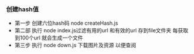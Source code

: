### 创建hash值
 - 第一步 创建六位hash码
    node createHash.js
 - 第二部 执行 node index.js过滤有用的url 和有效的url 存到file文件夹 每获取到100个url 就会生成一个文件
 - 第三步 执行 node down.js 下载图片及资源 以便查阅